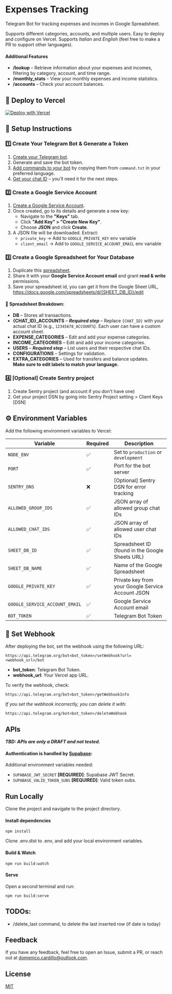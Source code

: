 # Expenses Tracking

Telegram Bot for tracking expenses and incomes in Google Spreadsheet.

Supports different categories, accounts, and multiple users. Easy to deploy and configure on Vercel.
Supports *Italian* and *English* (feel free to make a PR to support other languages).

#### Additional Features
- **/lookup** – Retrieve information about your expenses and incomes, filtering by category, account, and time range.
- **/monthly_stats** – View your monthly expenses and income statistics.
- **/accounts** – Check your account balances.

## 🚀 Deploy to Vercel

[![Deploy with Vercel](https://vercel.com/button)](https://vercel.com/new/clone?repository-url=https%3A%2F%2Fgithub.com%2FDomenicoCardillo%2Fexpenses-tracking&env=NODE_ENV,PORT,SENTRY_DNS,ALLOWED_GROUP_IDS,ALLOWED_CHAT_IDS,SHEET_DB_ID,SHEET_DB_NAME,GOOGLE_PRIVATE_KEY,GOOGLE_SERVICE_ACCOUNT_EMAIL,BOT_TOKEN&project-name=expenses-tracking-bot)

## 🔹 Setup Instructions

### 1️⃣ Create Your Telegram Bot & Generate a Token
1. [Create your Telegram bot](https://core.telegram.org/bots/tutorial#obtain-your-bot-token).
2. Generate and save the bot token.
3. [Add commands to your bot](https://core.telegram.org/bots/tutorial#creating-your-command) by copying them from `command.txt` in your preferred language.
4. [Get your chat ID](https://stackoverflow.com/a/72649378) – you’ll need it for the next steps.


### 2️⃣ Create a Google Service Account
1. [Create a Google Service Account](https://cloud.google.com/iam/docs/service-accounts-create?hl=it#creating).
2. Once created, go to its details and generate a new key:
   - Navigate to the **"Keys"** tab.
   - Click **"Add Key" > "Create New Key"**.
   - Choose **JSON** and click **Create**.
3. A JSON file will be downloaded. Extract:
   - `private_key` → Add to `GOOGLE_PRIVATE_KEY` env variable
   - `client_email` → Add to `GOOGLE_SERVICE_ACCOUNT_EMAIL` env variable

### 3️⃣ Create a Google Spreadsheet for Your Database
1. Duplicate this [spreadsheet](https://docs.google.com/spreadsheets/d/1Zj1h2n2WKjqGinwwyP95C5lf21pC17hA2tV2qMZtL7o/edit?usp=sharing).
2. Share it with your **Google Service Account email** and grant **read & write** permissions.
3. Save your spreadsheet id, you can get it from the Google Sheet URL, https://docs.google.com/spreadsheets/d/{SHEET_DB_ID}/edit

#### 📌 Spreadsheet Breakdown:
- **DB** – Stores all transactions.
- **{CHAT_ID}_ACCOUNTS** – ***Required step*** – Replace `{CHAT_ID}` with your actual chat ID (e.g., `12345678_ACCOUNTS`). Each user can have a custom account sheet.
- **EXPENSE_CATEGORIES** – Edit and add your expense categories.
- **INCOME_CATEGORIES** – Edit and add your income categories.
- **USERS** – ***Required step*** – List users and their respective chat IDs.
- **CONFIGURATIONS** – Settings for validation.
- **EXTRA_CATEGORIES** – Used for transfers and balance updates.  
  **Make sure to edit labels to match your language.**

### 4️⃣ [Optional] Create Sentry project
1. Create Sentry project (and account if you don't have one)
2. Get your project DSN by going into Sentry Project setting > Client Keys [DSN]

## ⚙️ Environment Variables  
Add the following environment variables to Vercel:

| Variable                        | Required | Description                                                                                         |
|---------------------------------|----------|-----------------------------------------------------------------------------------------------------|
| `NODE_ENV`                      | ✅       | Set to `production` or `development`                                                                |
| `PORT`                          | ✅       | Port for the bot server                                                                             |
| `SENTRY_DNS`                    | ❌       | [Optional] Sentry DSN for error tracking                                                            |
| `ALLOWED_GROUP_IDS`             | ✅       | JSON array of allowed group chat IDs                                                                |
| `ALLOWED_CHAT_IDS`              | ✅       | JSON array of allowed user chat IDs                                                                 |
| `SHEET_DB_ID`                   | ✅       | Spreadsheet ID (found in the Google Sheets URL)                                                     |
| `SHEET_DB_NAME`                 | ✅       | Name of the Google Spreadsheet                                                                      |
| `GOOGLE_PRIVATE_KEY`            | ✅       | Private key from your Google Service Account JSON                                                   |
| `GOOGLE_SERVICE_ACCOUNT_EMAIL`  | ✅       | Google Service Account email                                                                        |
| `BOT_TOKEN`                     | ✅       | Telegram Bot Token                                                                                  |

## 📅 Set Webhook
After deploying the bot, set the webhook using the following URL:

```
https://api.telegram.org/bot<bot_token>/setWebhook?url=<webhook_url>/bot
```

- **bot_token**: Telegram Bot Token.
- **webhook_url**: Your Vercel app URL.

To verify the webhook, check:

```
https://api.telegram.org/bot<bot_token>/getWebhookInfo
```

*If you set the webhook incorrectly, you can delete it with:*
```
https://api.telegram.org/bot<bot_token>/deleteWebhook
```

## APIs

***TBD: APIs are only a DRAFT and not tested.***

#### Authentication is handled by [Supabase](https://supabase.com/):

Additional environment variables needed:
- `SUPABASE_JWT_SECRET` **[REQUIRED]**: Supabase JWT Secret.
- `SUPABASE_VALID_TOKEN_SUBS` **[REQUIRED]**: Valid token subs.

## Run Locally
Clone the project and navigate to the project directory.

#### Install dependencies  
```
npm install
```

Clone .env.dist to .env, and add your local environment variables.

#### Build & Watch
```
npm run build:watch
```

#### Serve
Open a second terminal and run:
```
npm run build:serve
```

## TODOs:
- /delete_last command, to delete the last inserted row (if date is today)

## Feedback
If you have any feedback, feel free to open an Issue, submit a PR, or reach out at [domenico.cardillo@outlook.com](mailto:domenico.cardillo@outlook.com).

## License
[MIT](https://choosealicense.com/licenses/mit/)
